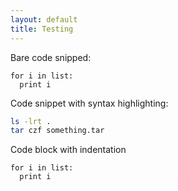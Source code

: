 ```yaml
---
layout: default
title: Testing 
---
```


Bare code snipped:

```
for i in list:
  print i
```

Code snippet with syntax highlighting:

```sh
ls -lrt .
tar czf something.tar 
```

Code block with indentation

    for i in list:
      print i

